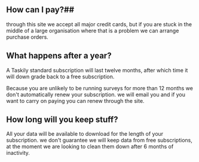 ## How can I pay?##
through this site we accept all major credit cards, but if you are stuck in the middle of a large organisation where that is a problem we can arrange purchase orders.

## What happens after a year? ##
A Taskily standard subscription will last twelve months, after which time it will down grade back to a free subscription. 

Because you are unlikely to be running surveys for more than 12 months we don't automatically renew your subscription. we will email you and if you want to carry on paying you can renew through the site. 

## How long will you keep stuff? ##
All your data will be available to download for the length of your subscription. we don't guarantee we will keep data from free subscriptions, at the moment we are looking to clean them down after 6 months of inactivity.